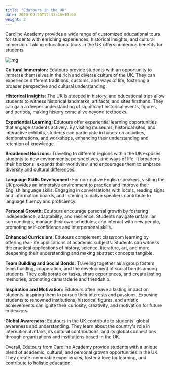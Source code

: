 ```yaml
---
title: "Edutours in the UK"
date: 2023-09-26T12:33:46+10:00
weight: 2
---
```


Caroline Academy provides a wide range of customized educational tours for students with enriching experiences, historical insights, and cultural immersion. Taking educational tours in the UK offers numerous benefits for students. 

![img](../images/clip_image002.jpg)

**Cultural Immersion:** Edutours provide students with an opportunity to immerse themselves in the rich and diverse culture of the UK. They can experience different traditions, customs, and ways of life, fostering a broader perspective and cultural understanding.

 

**Historical Insights:** The UK is steeped in history, and educational trips allow students to witness historical landmarks, artifacts, and sites firsthand. They can gain a deeper understanding of significant historical events, figures, and periods, making history come alive beyond textbooks.

 

**Experiential Learning:** Edutours offer experiential learning opportunities that engage students actively. By visiting museums, historical sites, and interactive exhibits, students can participate in hands-on activities, demonstrations, and workshops, enhancing their understanding and retention of knowledge.

 

**Broadened Horizons:** Traveling to different regions within the UK exposes students to new environments, perspectives, and ways of life. It broadens their horizons, expands their worldview, and encourages them to embrace diversity and cultural differences.

 

**Language Skills Development:** For non-native English speakers, visiting the UK provides an immersive environment to practice and improve their English language skills. Engaging in conversations with locals, reading signs and information boards, and listening to native speakers contribute to language fluency and proficiency.

 

**Personal Growth:** Edutours encourage personal growth by fostering independence, adaptability, and resilience. Students navigate unfamiliar surroundings, manage their own schedules, and interact with new people, promoting self-confidence and interpersonal skills.

 

**Enhanced Curriculum:** Edutours complement classroom learning by offering real-life applications of academic subjects. Students can witness the practical applications of history, science, literature, art, and more, deepening their understanding and making abstract concepts tangible.

 

**Team Building and Social Bonds:** Traveling together as a group fosters team building, cooperation, and the development of social bonds among students. They collaborate on tasks, share experiences, and create lasting memories, promoting camaraderie and friendship.

 

**Inspiration and Motivation:** Edutours often leave a lasting impact on students, inspiring them to pursue their interests and passions. Exposing students to renowned institutions, historical figures, and artistic achievements can ignite their curiosity, creativity, and motivation for future endeavors.

 

**Global Awareness:** Edutours in the UK contribute to students' global awareness and understanding. They learn about the country's role in international affairs, its cultural contributions, and its global connections through organizations and institutions based in the UK.

 

Overall, Edutours from Caroline Academy provide students with a unique blend of academic, cultural, and personal growth opportunities in the UK. They create memorable experiences, foster a love for learning, and contribute to holistic education.